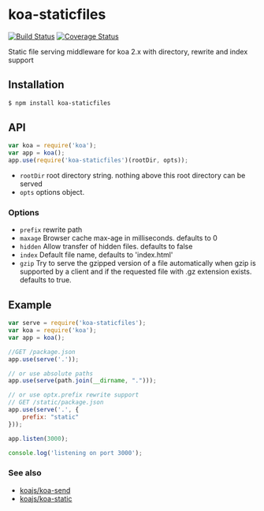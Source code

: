 # koa-staticfiles

[![Build Status](https://travis-ci.org/EasingLab/koa-staticfiles.svg?branch=master)](https://travis-ci.org/EasingLab/koa-staticfiles)
[![Coverage Status](https://coveralls.io/repos/github/koajs/static/badge.svg?branch=master)](https://coveralls.io/github/koajs/static?branch=master)

Static file serving middleware for koa 2.x with directory, rewrite and index support

## Installation

```bash
$ npm install koa-staticfiles
```

## API

```js
var koa = require('koa');
var app = koa();
app.use(require('koa-staticfiles')(rootDir, opts));
```

* `rootDir` root directory string. nothing above this root directory can be served
* `opts` options object.

### Options

 - `prefix` rewrite path
 - `maxage` Browser cache max-age in milliseconds. defaults to 0
 - `hidden` Allow transfer of hidden files. defaults to false
 - `index` Default file name, defaults to 'index.html'
 - `gzip`  Try to serve the gzipped version of a file automatically when gzip is supported by a client and if the requested file with .gz extension exists. defaults to true.

## Example

```js
var serve = require('koa-staticfiles');
var koa = require('koa');
var app = koa();

//GET /package.json
app.use(serve('.'));

// or use absolute paths
app.use(serve(path.join(__dirname, ".")));

// or use optx.prefix rewrite support
// GET /static/package.json
app.use(serve('.', {
    prefix: "static"
}));

app.listen(3000);

console.log('listening on port 3000');
```

### See also

- [koajs/koa-send](https://github.com/koajs/send)
- [koajs/koa-static](https://github.com/koajs/static)
